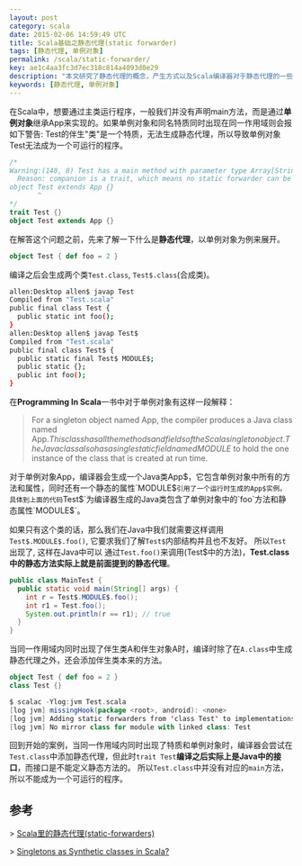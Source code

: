 ```yaml
---
layout: post
category: scala
date: 2015-02-06 14:59:49 UTC
title: Scala基础之静态代理(static forwarder)
tags: [静态代理, 单例对象]
permalink: /scala/static-forwarder/
key: ae1c4aa3fc3d7ec318c814a4093d0e29
description: "本文研究了静态代理的概念，产生方式以及Scala编译器对于静态代理的一些处理机制"
keywords: [静态代理, 单例对象]
---
```


在Scala中，想要通过主类运行程序，一般我们并没有声明main方法，而是通过**单例对象**继承App来实现的。如果单例对象和同名特质同时出现在同一作用域则会报如下警告: Test的伴生"类"是一个特质，无法生成静态代理，所以导致单例对象Test无法成为一个可运行的程序。

```scala
/*
Warning:(140, 8) Test has a main method with parameter type Array[String], but Test will not be a runnable program.
  Reason: companion is a trait, which means no static forwarder can be generated.
object Test extends App {}
       ^
*/
trait Test {}
object Test extends App {}
```

在解答这个问题之前，先来了解一下什么是**静态代理**，以单例对象为例来展开。

```scala 
object Test { def foo = 2 }
```

编译之后会生成两个类`Test.class`, `Test$.class`(合成类)。

```bash
allen:Desktop allen$ javap Test
Compiled from "Test.scala"
public final class Test {
  public static int foo();
}
allen:Desktop allen$ javap Test$
Compiled from "Test.scala"
public final class Test$ {
  public static final Test$ MODULE$;
  public static {};
  public int foo();
}
```

在**Programming In Scala**一书中对于单例对象有这样一段解释：

> For a singleton object named App, the compiler produces a Java class named App$.This class has all the methods and fields of the Scala singleton object.
The Java class also has a single static field named MODULE$ to hold the one instance of the class that is created at run time.

对于单例对象App，编译器会生成一个Java类App$，它包含单例对象中所有的方法和属性，同时还有一个静态的属性`MODULE$`引用了一个运行时生成的App$实例。具体到上面的代码`Test$`为编译器生成的Java类包含了单例对象中的`foo`方法和静态属性`MODULE$`。

如果只有这个类的话，那么我们在Java中我们就需要这样调用`Test$.MODULE$.foo()`, 它要求我们了解`Test$`内部结构并且也不友好。 所以`Test`出现了, 这样在Java中可以
通过`Test.foo()`来调用(Test$中的方法)，**Test.class中的静态方法实际上就是前面提到的静态代理**。

```java
public class MainTest {
  public static void main(String[] args) {
    int r = Test$.MODULE$.foo(); 
    int r1 = Test.foo();
    System.out.println(r == r1); // true
  }
}
```

当同一作用域内同时出现了伴生类A和伴生对象A时，编译时除了在`A.class`中生成静态代理之外，还会添加伴生类本来的方法。

```scala
object Test { def foo = 2 }
class Test {}

$ scalac -Ylog:jvm Test.scala 
[log jvm] missingHook(package <root>, android): <none>
[log jvm] Adding static forwarders from 'class Test' to implementations in 'object Test'
[log jvm] No mirror class for module with linked class: Test
```

回到开始的案例，当同一作用域内同时出现了特质和单例对象时，编译器会尝试在`Test.class`中添加静态代理，但此时`trait Test`**编译之后实际上是Java中的接口**，而接口是不能定义静态方法的。
所以`Test.class`中并没有对应的`main`方法，所以不能成为一个可运行的程序。

## 参考

\> [Scala里的静态代理(static-forwarders)](http://hongjiang.info/scala-static-forwarders/)

\> [Singletons as Synthetic classes in Scala?](http://stackoverflow.com/questions/5721046/singletons-as-synthetic-classes-in-scala)